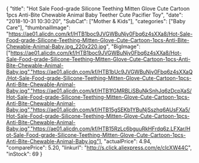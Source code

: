 {
	"title": "Hot Sale Food-grade Silicone Teething Mitten Glove Cute Cartoon 1pcs Anti-Bite Chewable Animal Baby Teether Cute Pacifier Toy",
	"date": "2018-10-31 10:30:20",
	"SubCat": ["Mother & Kids"],
	"categories": ["Baby Care"],
	"thumbnailImage": "https://ae01.alicdn.com/kf/HTB1boc9JVGWBuNjy0Fbq6z4sXXa8/Hot-Sale-Food-grade-Silicone-Teething-Mitten-Glove-Cute-Cartoon-1pcs-Anti-Bite-Chewable-Animal-Baby.jpg_220x220.jpg",
	"BigImage": ["https://ae01.alicdn.com/kf/HTB1boc9JVGWBuNjy0Fbq6z4sXXa8/Hot-Sale-Food-grade-Silicone-Teething-Mitten-Glove-Cute-Cartoon-1pcs-Anti-Bite-Chewable-Animal-Baby.jpg","https://ae01.alicdn.com/kf/HTB1bUc9JVGWBuNjy0Fbq6z4sXXaQ/Hot-Sale-Food-grade-Silicone-Teething-Mitten-Glove-Cute-Cartoon-1pcs-Anti-Bite-Chewable-Animal-Baby.jpg","https://ae01.alicdn.com/kf/HTB1fGMRBLiSBuNkSnhJq6zDcpXaS/Hot-Sale-Food-grade-Silicone-Teething-Mitten-Glove-Cute-Cartoon-1pcs-Anti-Bite-Chewable-Animal-Baby.jpg","https://ae01.alicdn.com/kf/HTB15gSEKb1YBuNjSszhq6AUsFXa5/Hot-Sale-Food-grade-Silicone-Teething-Mitten-Glove-Cute-Cartoon-1pcs-Anti-Bite-Chewable-Animal-Baby.jpg","https://ae01.alicdn.com/kf/HTB15RzLc6bguuRkHFrdq6z.LFXar/Hot-Sale-Food-grade-Silicone-Teething-Mitten-Glove-Cute-Cartoon-1pcs-Anti-Bite-Chewable-Animal-Baby.jpg"],
	"actualPrice": 4.94,
	"comparePrice": 5.20,
	"linkurl": "http://s.click.aliexpress.com/e/cIcXW44C",
	"inStock": 69
}
